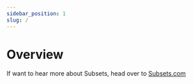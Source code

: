 ```yaml
---
sidebar_position: 1
slug: /
---
```


# Overview

If want to hear more about Subsets, head over to [Subsets.com](subsets.com)

